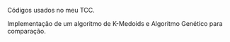 Códigos usados no meu TCC.

Implementação de um algoritmo de K-Medoids e Algoritmo Genético para comparação.
